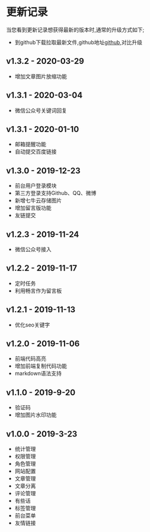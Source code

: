 # 更新记录

当您看到更新记录想获得最新的版本时,通常的升级方式如下;

- 到github下载拉取最新文件,github地址[github](https://github.com/Galloping-Vijay/laravel-wjfcms),对比升级

## v1.3.2 - 2020-03-29

- 增加文章图片放缩功能

## v1.3.1 - 2020-03-04

- 微信公众号关键词回复


## v1.3.1 - 2020-01-10

- 邮箱提醒功能
- 自动提交百度链接

## v1.3.0 - 2019-12-23

- 前台用户登录模块
- 第三方登录支持Github、QQ、微博
- 新增七牛云存储图片
- 增加留言版功能
- 友链提交

## v1.2.3 - 2019-11-24

- 微信公众号接入

## v1.2.2 - 2019-11-17

- 定时任务
- 利用畅言作为留言板

## v1.2.1 - 2019-11-13

- 优化seo关键字

## v1.2.0 - 2019-11-06

- 前端代码高亮
- 增加前端复制代码功能
- markdown语法支持

## v1.1.0 - 2019-9-20

- 验证码
- 增加图片水印功能

## v1.0.0 - 2019-3-23

- 统计管理
- 权限管理
- 角色管理
- 网站配置
- 文章管理
- 文章分离
- 评论管理
- 有些话
- 标签管理
- 前台菜单
- 友情链接

